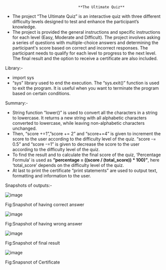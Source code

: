                                      **The Ultimate Quiz**
                                             

- The project “The Ultimate Quiz” is an interactive quiz with three different difficulty levels designed to test and enhance the participant’s knowledge.
- The project is provided the general instructions and specific instructions for each level (Easy, Moderate and Difficult). The project involves asking a series of questions with multiple-choice answers and determining the participant's score based on correct and incorrect responses. The participant needs to qualify for each level to progress to the next level. The final result and the option to receive a certificate are also included.

Library:-
- import sys
- “sys” library used to end the execution. The “sys.exit()” function is used to exit the program. It is useful when you want to terminate the program based on certain conditions.

Summary:-
- String function “lower()” is used to convert all the characters in a string to lowercase. It returns a new string with all alphabetic characters converted to lowercase, while leaving non-alphabetic characters unchanged.
- Then, “score +=1”,”score += 2” and “score+=4” is given to increment the score to the user according to the difficulty level of the quiz.
“score -= 0.5” and “score -=1” is given to decrease the score to the user according to the difficulty level of the quiz.
- To find the result and to calculate the final score of the quiz, ‘Percentage Formula’ is used as **“percentage = ((score / (total_score)) * 100)”**, here ‘total_score’ depends on the difficulty level of the quiz.
- At last to print the certificate “print statements” are used to output text, formatting and information to the user.

Snapshots of outputs:-

![image](https://github.com/Rkaayush04/The-Ultimate-Quiz/assets/152067559/43b8ab50-8a9a-44d7-b9e6-3963db3f7c20)

Fig:Snapshot of having correct answer

![image](https://github.com/Rkaayush04/The-Ultimate-Quiz/assets/152067559/a305b0ce-7621-4f51-9b46-786557769516)

Fig:Snapshot of having wrong answer

![image](https://github.com/Rkaayush04/The-Ultimate-Quiz/assets/152067559/5f6be8ce-745c-4a0a-88d7-6ce726638de6)

Fig:Snapshot of final result

![image](https://github.com/Rkaayush04/The-Ultimate-Quiz/assets/152067559/a66ab2a2-d078-4a89-9625-f694a1784d1b)

Fig:Snapsnot of Certificate
